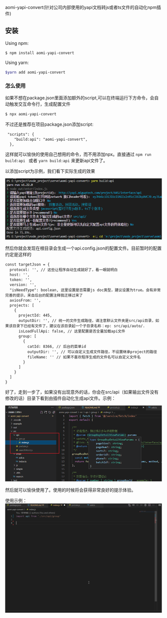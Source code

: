 aomi-yapi-convert(针对公司内部使用的yapi文档转js或者ts文件的自动化npm插件)

## 安装

Using npm: 

```bash
$ npm install aomi-yapi-convert

```

Using yarn: 

```bash
$yarn add aomi-yapi-convert
```

### 怎么使用

如果不想在package.json里面添加额外的script,可以在终端运行下方命令，会自动触发交互命令行，生成配置文件

```bash
$ npx aomi-yapi-convert
```

不过还是推荐在项目package.json添加script:

```
 "scripts": {
    "build:api": "aomi-yapi-convert",
  },
```

这样就可以愉快的使用自己想用的命令，而不用添加npx。直接通过 ```npm run build:api ``` 或者 ```yarn build:api``` 来更新api文件了。

以添加script为示例，我们看下实际生成的效果

![exampleTerminal](/example/yapi-terminal.png)

然后你就会发现在根目录会生成一个api.config.json的配置文件。目前暂时的配置约定是这样的

```
const targetJson = {
  protocol: '', // 这些让程序自动生成就好了，看一眼就明白
  host: '',
  token: '',
  version: '',
  "isNeedType": boolean, 这里设置是否需要js doc类型，建议设置为true。会有非常完善的提示，来自后台的配置注释我迁移过来了
  axiosFrom: '',
  projects: [
    {
      projectId: 445,
      outputDir: '', // 统一的文件生成路径，请注意默认文件夹是src/api目录，如果该目录下已经有文件了，建议在该目录起一个子目录名称：ep: src/api/auto/.
      isLoadFullApi: false, // 这里配置是否全量加载api文件
      group: [
        {
          catId: 8366, // 后台的菜单id
          outputDir: '', // 可以自定义生成文件路径，不设置继承project的路径
          fileName: '' // 如果不喜欢程序生成的文件名可以自定义文件名
        }
      ]
    }
  ]
}
```

好了，走到一步了，如果没有出现意外的话，你会在src/api（如果输出文件没有修改的话）目录下看到由插件自动化生成api文件。示例：

![exampleTerminal](/example/yapi-code.png)

然后就可以愉快使用了。使用的时候将会获得非常良好的提示体验。

使用示例：
![exampleTerminal](/example/yapi-use-demo.png)
